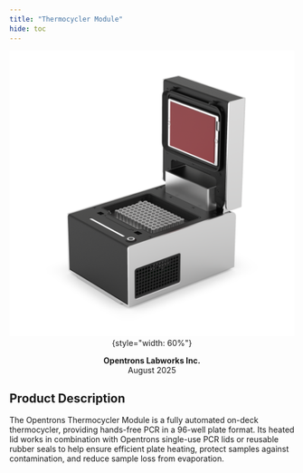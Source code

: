 ```yaml
---
title: "Thermocycler Module"
hide: toc
---
```


<div style="text-align: center;" markdown>

![Thermocycler hero cover image](images/thermocycler-hero-cover.png){style="width: 60%"}

**Opentrons Labworks Inc.**<br>
August 2025

</div>

## Product Description

The Opentrons Thermocycler Module is a fully automated on-deck
thermocycler, providing hands-free PCR in a 96-well plate format.
Its heated lid works in combination with Opentrons single-use PCR
lids or reusable rubber seals to help ensure efficient plate heating,
protect samples against contamination, and reduce sample loss
from evaporation.
